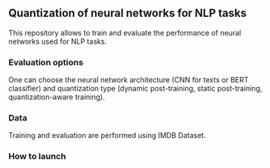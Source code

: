 ## Quantization of neural networks for NLP tasks

This repository allows to train and evaluate the performance of neural networks used for NLP tasks.

### Evaluation options

One can choose the neural network architecture (CNN for texts or BERT classifier) and quantization type (dynamic post-training, static post-training, quantization-aware training).

### Data

Training and evaluation are performed using IMDB Dataset.

### How to launch



